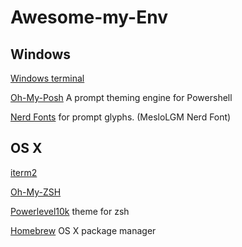 # Awesome-my-Env

## Windows
[Windows terminal](https://github.com/Microsoft/Terminal)

[Oh-My-Posh](https://github.com/JanDeDobbeleer/oh-my-posh) A prompt theming engine for Powershell

[Nerd Fonts](https://www.nerdfonts.com) for prompt glyphs. (MesloLGM Nerd Font)

## OS X

[iterm2](https://iterm2.com)

[Oh-My-ZSH](https://ohmyz.sh)

[Powerlevel10k](https://github.com/romkatv/powerlevel10k) theme for zsh

[Homebrew](https://brew.sh) OS X package manager
